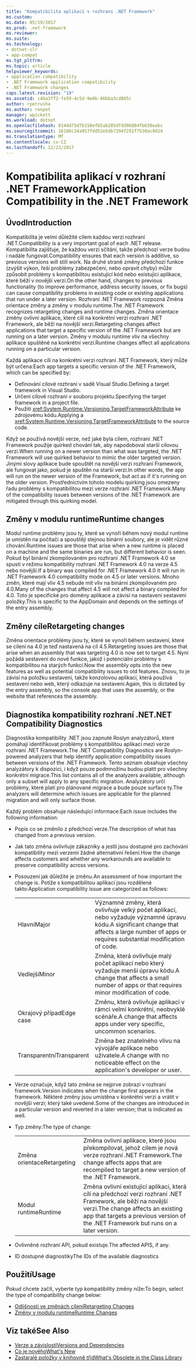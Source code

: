 ```yaml
---
title: "Kompatibilita aplikací v rozhraní .NET Framework"
ms.custom: 
ms.date: 05/19/2017
ms.prod: .net-framework
ms.reviewer: 
ms.suite: 
ms.technology:
- dotnet-clr
- app-compat
ms.tgt_pltfrm: 
ms.topic: article
helpviewer_keywords:
- application compatibility
- .NET Framework application compatibility
- .NET Framework changes
caps.latest.revision: "19"
ms.assetid: c4ba3ff2-fe59-4c5d-9e0b-86bba3cd865c
author: rpetrusha
ms.author: ronpet
manager: wpickett
ms.workload: dotnet
ms.openlocfilehash: 0144d75d7b158efb5ab205dfdd96884fb630eabc
ms.sourcegitcommit: 16186c34a957fdd52e5db7294f291f7530ac9d24
ms.translationtype: MT
ms.contentlocale: cs-CZ
ms.lasthandoff: 12/22/2017
---
```

# <a name="application-compatibility-in-the-net-framework"></a><span data-ttu-id="97abc-102">Kompatibilita aplikací v rozhraní .NET Framework</span><span class="sxs-lookup"><span data-stu-id="97abc-102">Application Compatibility in the .NET Framework</span></span>

## <a name="introduction"></a><span data-ttu-id="97abc-103">Úvod</span><span class="sxs-lookup"><span data-stu-id="97abc-103">Introduction</span></span>
<span data-ttu-id="97abc-104">Kompatibilita je velmi důležité cílem každou verzi rozhraní .NET.</span><span class="sxs-lookup"><span data-stu-id="97abc-104">Compatibility is a very important goal of each .NET release.</span></span> <span data-ttu-id="97abc-105">Kompatibilita zajišťuje, že každou verzi sčítání, takže předchozí verze budou i nadále fungovat.</span><span class="sxs-lookup"><span data-stu-id="97abc-105">Compatibility ensures that each version is additive, so previous versions will still work.</span></span> <span data-ttu-id="97abc-106">Na druhé straně změny předchozí funkce (zvýšit výkon, řeší problémy zabezpečení, nebo opravit chyby) může způsobit problémy s kompatibilitou existující kód nebo existující aplikace, které běží v novější verzi.</span><span class="sxs-lookup"><span data-stu-id="97abc-106">On the other hand, changes to previous functionality (to improve performance, address security issues, or fix bugs) can cause compatibility problems in existing code or existing applications that run under a later version.</span></span> <span data-ttu-id="97abc-107">Rozhraní .NET Framework rozpozná Změna orientace změny a změny v modulu runtime.</span><span class="sxs-lookup"><span data-stu-id="97abc-107">The .NET Framework recognizes retargeting changes and runtime changes.</span></span> <span data-ttu-id="97abc-108">Změna orientace změny ovlivní aplikace, které cílí na konkrétní verzi rozhraní .NET Framework, ale běží na novější verzi.</span><span class="sxs-lookup"><span data-stu-id="97abc-108">Retargeting changes affect applications that target a specific version of the .NET Framework but are running on a later version.</span></span> <span data-ttu-id="97abc-109">Změny v modulu runtime vliv na všechny aplikace spuštěné na konkrétní verzi.</span><span class="sxs-lookup"><span data-stu-id="97abc-109">Runtime changes affect all applications running on a particular version.</span></span>

<span data-ttu-id="97abc-110">Každá aplikace cílí na konkrétní verzi rozhraní .NET Framework, který může být určena:</span><span class="sxs-lookup"><span data-stu-id="97abc-110">Each app targets a specific version of the .NET Framework, which can be specified by:</span></span>

* <span data-ttu-id="97abc-111">Definování cílové rozhraní v sadě Visual Studio.</span><span class="sxs-lookup"><span data-stu-id="97abc-111">Defining a target framework in Visual Studio.</span></span>
* <span data-ttu-id="97abc-112">Určení cílové rozhraní v souboru projektu.</span><span class="sxs-lookup"><span data-stu-id="97abc-112">Specifying the target framework in a project file.</span></span>
* <span data-ttu-id="97abc-113">Použití <xref:System.Runtime.Versioning.TargetFrameworkAttribute> ke zdrojovému kódu.</span><span class="sxs-lookup"><span data-stu-id="97abc-113">Applying a <xref:System.Runtime.Versioning.TargetFrameworkAttribute> to the source code.</span></span>

<span data-ttu-id="97abc-114">Když se používá novější verze, než jaké byla cílem, rozhraní .NET Framework použije quirked chování tak, aby napodoboval starší cílovou verzi.</span><span class="sxs-lookup"><span data-stu-id="97abc-114">When running on a newer version than what was targeted, the .NET Framework will use quirked behavior to mimic the older targeted version.</span></span> <span data-ttu-id="97abc-115">Jinými slovy aplikace bude spouštět na novější verzi rozhraní Framework, ale fungovat jako, pokud je spuštěn na starší verzi.</span><span class="sxs-lookup"><span data-stu-id="97abc-115">In other words, the app will run on the newer version of the Framework, but act as if it's running on the older version.</span></span> <span data-ttu-id="97abc-116">Prostřednictvím tohoto modelu quirking jsou omezeny řadu problémy s kompatibilitou mezi verze rozhraní .NET Framework.</span><span class="sxs-lookup"><span data-stu-id="97abc-116">Many of the compatibility issues between versions of the .NET Framework are mitigated through this quirking model.</span></span>

## <a name="runtime-changes"></a><span data-ttu-id="97abc-117">Změny v modulu runtime</span><span class="sxs-lookup"><span data-stu-id="97abc-117">Runtime changes</span></span>

<span data-ttu-id="97abc-118">Modul runtime problémy jsou ty, které se vynoří během nový modul runtime je umístěn na počítači a spouštějí stejnou binární soubory, ale je vidět různé chování.</span><span class="sxs-lookup"><span data-stu-id="97abc-118">Runtime issues are those that arise when a new runtime is placed on a machine and the same binaries are run, but different behavior is seen.</span></span> <span data-ttu-id="97abc-119">Pokud byl binární zkompilovaném pro rozhraní .NET Framework 4.0 se spustí v režimu kompatibility rozhraní .NET Framework 4.0 na verze 4.5 nebo novější.</span><span class="sxs-lookup"><span data-stu-id="97abc-119">If a binary was compiled for .NET Framework 4.0 it will run in .NET Framework 4.0 compatibility mode on 4.5 or later versions.</span></span> <span data-ttu-id="97abc-120">Mnoho změn, které mají vliv 4.5 nebude mít vliv na binární zkompilovaném pro 4.0.</span><span class="sxs-lookup"><span data-stu-id="97abc-120">Many of the changes that affect 4.5 will not affect a binary compiled for 4.0.</span></span> <span data-ttu-id="97abc-121">Toto je specifické pro domény aplikace a závisí na nastavení sestavení položky.</span><span class="sxs-lookup"><span data-stu-id="97abc-121">This is specific to the AppDomain and depends on the settings of the entry assembly.</span></span>

## <a name="retargeting-changes"></a><span data-ttu-id="97abc-122">Změny cíle</span><span class="sxs-lookup"><span data-stu-id="97abc-122">Retargeting changes</span></span>

<span data-ttu-id="97abc-123">Změna orientace problémy jsou ty, které se vynoří během sestavení, které se cílení na 4.0 je teď nastavená na cíl 4.5.</span><span class="sxs-lookup"><span data-stu-id="97abc-123">Retargeting issues are those that arise when an assembly that was targeting 4.0 is now set to target 4.5.</span></span> <span data-ttu-id="97abc-124">Nyní požádá sestavení do nové funkce, jakož i potenciální problémy s kompatibilitou na starých funkcí.</span><span class="sxs-lookup"><span data-stu-id="97abc-124">Now the assembly opts into the new features as well as potential compatibility issues to old features.</span></span> <span data-ttu-id="97abc-125">Znovu, to je závisí na položku sestavení, takže konzolovou aplikaci, která používá sestavení nebo web, který odkazuje na sestavení.</span><span class="sxs-lookup"><span data-stu-id="97abc-125">Again, this is dictated by the entry assembly, so the console app that uses the assembly, or the website that references the assembly.</span></span>

## <a name="net-compatibility-diagnostics"></a><span data-ttu-id="97abc-126">Diagnostika kompatibility rozhraní .NET</span><span class="sxs-lookup"><span data-stu-id="97abc-126">.NET Compatibility Diagnostics</span></span>

<span data-ttu-id="97abc-127">Diagnostika kompatibility .NET jsou zapnuté Roslyn analyzátorů, které pomáhají identifikovat problémy s kompatibilitou aplikací mezi verze rozhraní .NET Framework.</span><span class="sxs-lookup"><span data-stu-id="97abc-127">The .NET Compatibility Diagnostics are Roslyn-powered analyzers that help identify application compatibility issues between versions of the .NET Framework.</span></span> <span data-ttu-id="97abc-128">Tento seznam obsahuje všechny analyzátory k dispozici, i když pouze podmnožinu budou platit pro všechny konkrétní migrace.</span><span class="sxs-lookup"><span data-stu-id="97abc-128">This list contains all of the analyzers available, although only a subset will apply to any specific migration.</span></span> <span data-ttu-id="97abc-129">Analyzátory určí problémy, které platí pro plánované migrace a bude pouze surface ty.</span><span class="sxs-lookup"><span data-stu-id="97abc-129">The analyzers will determine which issues are applicable for the planned migration and will only surface those.</span></span>

<span data-ttu-id="97abc-130">Každý problém obsahuje následující informace:</span><span class="sxs-lookup"><span data-stu-id="97abc-130">Each issue includes the following information:</span></span>

-   <span data-ttu-id="97abc-131">Popis co se změnilo z předchozí verze.</span><span class="sxs-lookup"><span data-stu-id="97abc-131">The description of what has changed from a previous version.</span></span>

-   <span data-ttu-id="97abc-132">Jak tato změna ovlivňuje zákazníky a jestli jsou dostupné pro zachování kompatibility mezi verzemi žádné alternativní řešení.</span><span class="sxs-lookup"><span data-stu-id="97abc-132">How the change affects customers and whether any workarounds are available to preserve compatibility across versions.</span></span>

-   <span data-ttu-id="97abc-133">Posouzení jak důležité je změnu.</span><span class="sxs-lookup"><span data-stu-id="97abc-133">An assessment of how important the change is.</span></span> <span data-ttu-id="97abc-134">Potíže s kompatibilitou aplikací jsou rozdělené takto:</span><span class="sxs-lookup"><span data-stu-id="97abc-134">Application compatibility issue are categorized as follows:</span></span>

    |   |   |
    |---|---|
    |<span data-ttu-id="97abc-135">Hlavní</span><span class="sxs-lookup"><span data-stu-id="97abc-135">Major</span></span>|<span data-ttu-id="97abc-136">Významné změny, která ovlivňuje velký počet aplikací, nebo vyžaduje významné úpravu kódu.</span><span class="sxs-lookup"><span data-stu-id="97abc-136">A significant change that affects a large number of apps or requires substantial modification of code.</span></span>|
    |<span data-ttu-id="97abc-137">Vedlejší</span><span class="sxs-lookup"><span data-stu-id="97abc-137">Minor</span></span>|<span data-ttu-id="97abc-138">Změna, která ovlivňuje malý počet aplikací nebo který vyžaduje menší úpravu kódu.</span><span class="sxs-lookup"><span data-stu-id="97abc-138">A change that affects a small number of apps or that requires minor modification of code.</span></span>|
    |<span data-ttu-id="97abc-139">Okrajový případ</span><span class="sxs-lookup"><span data-stu-id="97abc-139">Edge case</span></span>|<span data-ttu-id="97abc-140">Změnu, která ovlivňuje aplikací v rámci velmi konkrétní, neobvyklé scénáře.</span><span class="sxs-lookup"><span data-stu-id="97abc-140">A change that affects apps under very specific, uncommon scenarios.</span></span>|
    |<span data-ttu-id="97abc-141">Transparentní</span><span class="sxs-lookup"><span data-stu-id="97abc-141">Transparent</span></span>|<span data-ttu-id="97abc-142">Změna bez znatelného vlivu na vývojáře aplikace nebo uživatele.</span><span class="sxs-lookup"><span data-stu-id="97abc-142">A change with no noticeable effect on the application's developer or user.</span></span>|

-   <span data-ttu-id="97abc-143">Verze označuje, když tato změna se nejprve zobrazí v rozhraní framework.</span><span class="sxs-lookup"><span data-stu-id="97abc-143">Version indicates when the change first appears in the framework.</span></span> <span data-ttu-id="97abc-144">Některé změny jsou umístěna v konkrétní verzi a vrátit v novější verzi; který také uvedené.</span><span class="sxs-lookup"><span data-stu-id="97abc-144">Some of the changes are introduced in a particular version and reverted in a later version; that is indicated as well.</span></span>

-   <span data-ttu-id="97abc-145">Typ změny:</span><span class="sxs-lookup"><span data-stu-id="97abc-145">The type of change:</span></span>

    |   |   |
    |---|---|
    |<span data-ttu-id="97abc-146">Změna orientace</span><span class="sxs-lookup"><span data-stu-id="97abc-146">Retargeting</span></span>|<span data-ttu-id="97abc-147">Změna ovlivní aplikace, které jsou překompilovat, jehož cílem je nová verze rozhraní .NET Framework.</span><span class="sxs-lookup"><span data-stu-id="97abc-147">The change affects apps that are recompiled to target a new version of the .NET Framework.</span></span>|
    |<span data-ttu-id="97abc-148">Modul runtime</span><span class="sxs-lookup"><span data-stu-id="97abc-148">Runtime</span></span>|<span data-ttu-id="97abc-149">Změna ovlivní existující aplikaci, která cílí na předchozí verzi rozhraní .NET Framework, ale běží na novější verzi.</span><span class="sxs-lookup"><span data-stu-id="97abc-149">The change affects an existing app that targets a previous version of the .NET Framework but runs on a later version.</span></span>|

-   <span data-ttu-id="97abc-150">Ovlivněné rozhraní API, pokud existuje.</span><span class="sxs-lookup"><span data-stu-id="97abc-150">The affected APIS, if any.</span></span>

-   <span data-ttu-id="97abc-151">ID dostupné diagnostiky</span><span class="sxs-lookup"><span data-stu-id="97abc-151">The IDs of the available diagnostics</span></span>

## <a name="usage"></a><span data-ttu-id="97abc-152">Použití</span><span class="sxs-lookup"><span data-stu-id="97abc-152">Usage</span></span>
<span data-ttu-id="97abc-153">Pokud chcete začít, vyberte typ kompatibility změny níže:</span><span class="sxs-lookup"><span data-stu-id="97abc-153">To begin, select the type of compatibility change below:</span></span>

* [<span data-ttu-id="97abc-154">Odlišnosti ve změnách cílení</span><span class="sxs-lookup"><span data-stu-id="97abc-154">Retargeting Changes</span></span>](./retargeting/index.md)
* [<span data-ttu-id="97abc-155">Změny v modulu runtime</span><span class="sxs-lookup"><span data-stu-id="97abc-155">Runtime Changes</span></span>](./runtime/index.md)


## <a name="see-also"></a><span data-ttu-id="97abc-156">Viz také</span><span class="sxs-lookup"><span data-stu-id="97abc-156">See Also</span></span>

* [<span data-ttu-id="97abc-157">Verze a závislosti</span><span class="sxs-lookup"><span data-stu-id="97abc-157">Versions and Dependencies</span></span>](../../../docs/framework/migration-guide/versions-and-dependencies.md)
* [<span data-ttu-id="97abc-158">Co je nového</span><span class="sxs-lookup"><span data-stu-id="97abc-158">What's New</span></span>](../../../docs/framework/whats-new/index.md)
* [<span data-ttu-id="97abc-159">Zastaralé položky v knihovně tříd</span><span class="sxs-lookup"><span data-stu-id="97abc-159">What's Obsolete in the Class Library</span></span>](../../../docs/framework/whats-new/whats-obsolete.md)
